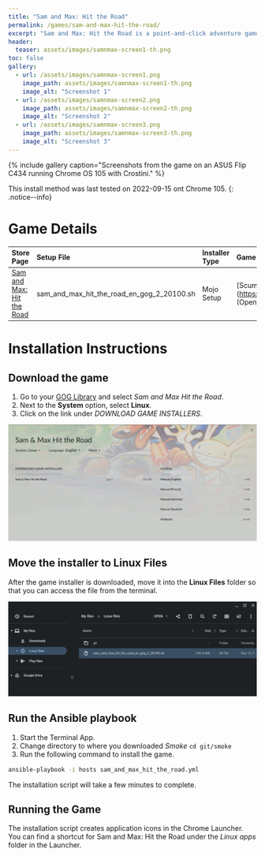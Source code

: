 ```yaml
---
title: "Sam and Max: Hit the Road"
permalink: /games/sam-and-max-hit-the-road/
excerpt: "Sam and Max: Hit the Road is a point-and-click adventure game developed and published by LucasArts."
header:
  teaser: assets/images/samnmax-screen1-th.png
toc: false
gallery:
  - url: /assets/images/samnmax-screen1.png
    image_path: assets/images/samnmax-screen1-th.png
    image_alt: "Screenshot 1"
  - url: /assets/images/samnmax-screen2.png
    image_path: assets/images/samnmax-screen2-th.png
    image_alt: "Screenshot 2"
  - url: /assets/images/samnmax-screen3.png
    image_path: assets/images/samnmax-screen3-th.png
    image_alt: "Screenshot 3"
---
```


{% include gallery caption="Screenshots from the game on an ASUS Flip C434 running Chrome OS 105 with Crostini." %}

This install method was last tested on 2022-09-15 ont Chrome 105.
{: .notice--info}

# Game Details

| Store Page | Setup File | Installer Type | Game Engine |
|:--|:--|:--|:--|
| [Sam and Max: Hit the Road <i class="fas fa-external-link-alt"></i>](https://gog.com/game/sam_max_hit_the_road) | sam_and_max_hit_the_road_en_gog_2_20100.sh | Mojo Setup | [ScummVM <i class="fas fa-external-link-alt"></i>(https://scummvm.org) (Open-Source) |

# Installation Instructions

## Download the game

1. Go to your [GOG Library](https://www.gog.com/en/account) and select *Sam and Max Hit the Road*.
2. Next to the **System** option, select **Linux**.
3. Click on the link under *DOWNLOAD GAME INSTALLERS*.

![Sam and Max: Hit the Road Download page](/assets/images/samnmax-download.png)

## Move the installer to Linux Files

After the game installer is downloaded, move it into the **Linux Files** folder so that you can access the file from the terminal.

![Sam and Max: Hit the Road installer files](/assets/images/samnmax-files.png)

## Run the Ansible playbook

1. Start the Terminal App.
2. Change directory to where you downloaded *Smoke* `cd git/smoke`
3. Run the following command to install the game.

~~~bash
ansible-playbook -i hosts sam_and_max_hit_the_road.yml
~~~

The installation script will take a few minutes to complete.


## Running the Game

The installation script creates application icons in the Chrome Launcher.  You can find a shortcut for Sam and Max: Hit the Road under the *Linux apps* folder in the Launcher.
